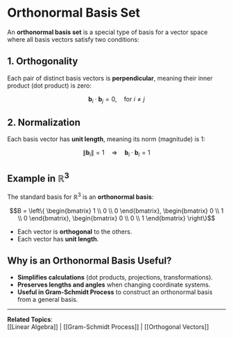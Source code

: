 # Orthonormal Basis Set

An **orthonormal basis set** is a special type of basis for a vector space where all basis vectors satisfy two conditions:

## 1. Orthogonality
Each pair of distinct basis vectors is **perpendicular**, meaning their inner product (dot product) is zero:

$$\mathbf{b}_i \cdot \mathbf{b}_j = 0, \quad \text{for } i \neq j$$

## 2. Normalization
Each basis vector has **unit length**, meaning its norm (magnitude) is 1:

$$\|\mathbf{b}_i\| = 1 \quad \Rightarrow \quad \mathbf{b}_i \cdot \mathbf{b}_i = 1$$

## Example in $\mathbb{R}^3$
The standard basis for $\mathbb{R}^3$ is an **orthonormal basis**:

$$B = \left\{
\begin{bmatrix} 1 \\ 0 \\ 0 \end{bmatrix},
\begin{bmatrix} 0 \\ 1 \\ 0 \end{bmatrix},
\begin{bmatrix} 0 \\ 0 \\ 1 \end{bmatrix}
\right\}$$

- Each vector is **orthogonal** to the others.
- Each vector has **unit length**.

## Why is an Orthonormal Basis Useful?
- **Simplifies calculations** (dot products, projections, transformations).
- **Preserves lengths and angles** when changing coordinate systems.
- **Useful in Gram-Schmidt Process** to construct an orthonormal basis from a general basis.

---
**Related Topics**:  
[[Linear Algebra]] | [[Gram-Schmidt Process]] | [[Orthogonal Vectors]]

